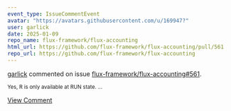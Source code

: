 ```yaml
---
event_type: IssueCommentEvent
avatar: "https://avatars.githubusercontent.com/u/169947?"
user: garlick
date: 2025-01-09
repo_name: flux-framework/flux-accounting
html_url: https://github.com/flux-framework/flux-accounting/pull/561
repo_url: https://github.com/flux-framework/flux-accounting
---
```


<a href='https://github.com/garlick' target='_blank'>garlick</a> commented on issue <a href='https://github.com/flux-framework/flux-accounting/pull/561' target='_blank'>flux-framework/flux-accounting#561</a>.

<small>Yes, R is only available at RUN state....</small>

<a href='https://github.com/flux-framework/flux-accounting/pull/561' target='_blank'>View Comment</a>